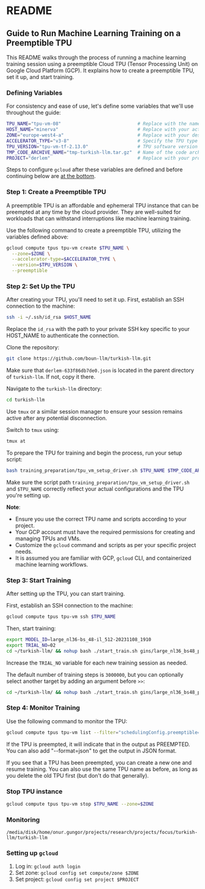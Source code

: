 # README

## Guide to Run Machine Learning Training on a Preemptible TPU

This README walks through the process of running a machine learning training session using a preemptible Cloud TPU (Tensor Processing Unit) on Google Cloud Platform (GCP). It explains how to create a preemptible TPU, set it up, and start training.


### Defining Variables
For consistency and ease of use, let's define some variables that we'll use throughout the guide:

```bash
TPU_NAME="tpu-vm-08"                            # Replace with the name of your TPU
HOST_NAME="minerva"                             # Replace with your actual host name
ZONE="europe-west4-a"                           # Replace with your desired GCP zone
ACCELERATOR_TYPE="v3-8"                         # Specify the TPU type
TPU_VERSION="tpu-vm-tf-2.13.0"                  # TPU software version
TMP_CODE_ARCHIVE_NAME="tmp-turkish-llm.tar.gz"  # Name of the code archive.
PROJECT="derlem"                                # Replace with your project name
```

Steps to configure `gcloud` after these variables are defined and before continuing below are [at the bottom](#setting-up-gcloud).

### Step 1: Create a Preemptible TPU
A preemptible TPU is an affordable and ephemeral TPU instance that can be preempted at any time by the cloud provider. They are well-suited for workloads that can withstand interruptions like machine learning training.

Use the following command to create a preemptible TPU, utilizing the variables defined above:

```bash
gcloud compute tpus tpu-vm create $TPU_NAME \
  --zone=$ZONE \
  --accelerator-type=$ACCELERATOR_TYPE \
  --version=$TPU_VERSION \
  --preemptible
```

### Step 2: Set Up the TPU
After creating your TPU, you'll need to set it up. First, establish an SSH connection to the machine:

```bash
ssh -i ~/.ssh/id_rsa $HOST_NAME
```
Replace the `id_rsa` with the path to your private SSH key specific to your HOST_NAME to authenticate the connection.

Clone the repository:

```bash
git clone https://github.com/boun-llm/turkish-llm.git
```

Make sure that `derlem-633f86db7de0.json` is located in the parent directory of `turkish-llm`. If not, copy it there.

Navigate to the `turkish-llm` directory:

```bash
cd turkish-llm
```

Use `tmux` or a similar session manager to ensure your session remains active after any potential disconnection.

Switch to `tmux` using:

```bash
tmux at
```

To prepare the TPU for training and begin the process, run your setup script:

```bash
bash training_preparation/tpu_vm_setup_driver.sh $TPU_NAME $TMP_CODE_ARCHIVE_NAME
```

Make sure the script path `training_preparation/tpu_vm_setup_driver.sh` and `$TPU_NAME` correctly reflect your actual configurations and the TPU you're setting up.

**Note**:
- Ensure you use the correct TPU name and scripts according to your project.
- Your GCP account must have the required permissions for creating and managing TPUs and VMs.
- Customize the `gcloud` command and scripts as per your specific project needs.
- It is assumed you are familiar with GCP, `gcloud` CLI, and containerized machine learning workflows.

### Step 3: Start Training
After setting up the TPU, you can start training.

First, establish an SSH connection to the machine:

```bash
gcloud compute tpus tpu-vm ssh $TPU_NAME
```

Then, start training:

```bash
export MODEL_ID=large_nl36-bs_48-il_512-20231108_1910
export TRIAL_NO=02
cd ~/turkish-llm/ && nohup bash ./start_train.sh gins/large_nl36_bs48_pretrain_all.gin ${MODEL_ID} --gin.MIXTURE_OR_TASK_NAME=\"pretrain_all_v2\" >> train-${MODEL_ID}-${TRIAL_NO}.log &
```

Increase the `TRIAL_NO` variable for each new training session as needed.

The default number of training steps is `3000000`, but you can optionally select 
another target by adding an argument before `>>`:

```bash
cd ~/turkish-llm/ && nohup bash ./start_train.sh gins/large_nl36_bs48_pretrain_all.gin ${MODEL_ID} --gin.MIXTURE_OR_TASK_NAME=\"pretrain_all_v2\" --gin.TRAIN_STEPS=4000000 >> train-${MODEL_ID}-${TRIAL_NO}.log &
```

### Step 4: Monitor Training

Use the following command to monitor the TPU:

```bash
gcloud compute tpus tpu-vm list --filter="schedulingConfig.preemptible=true"
```

If the TPU is preempted, it will indicate that in the output as PREEMPTED. You can also add "--format=json" to get the output in JSON format.

If you see that a TPU has been preempted, you can create a new one and resume training. You can also use the same TPU name as before, as long as you delete the old TPU first (but don't do that generally).

### Stop TPU instance

```bash 
gcloud compute tpus tpu-vm stop $TPU_NAME --zone=$ZONE
```

### Monitoring

`/media/disk/home/onur.gungor/projects/research/projects/focus/turkish-llm/turkish-llm`

### Setting up `gcloud`

1. Log in: `gcloud auth login`
2. Set zone: `gcloud config set compute/zone $ZONE`
3. Set project: `gcloud config set project $PROJECT`
